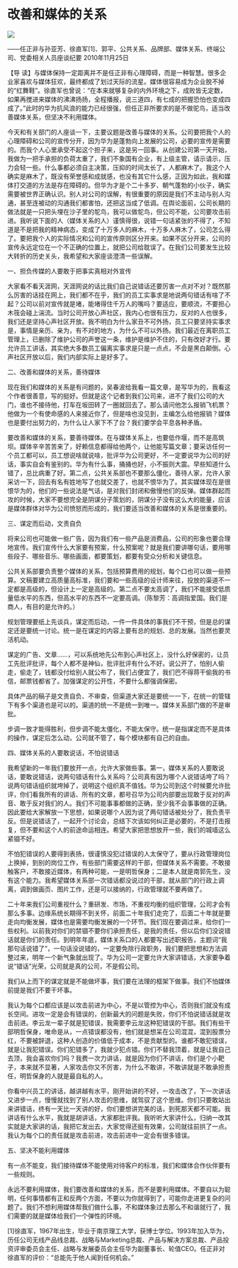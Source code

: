 # 改善和媒体的关系
<img class="pv" src="https://api.visitor.plantree.me/visitor-badge/pv?namespace=plantree.me&key=renzhengfei-speeches/z改善和媒体的关系.md">



——任正非与孙亚芳、徐直军[1]、郭平、公共关系、品牌部、媒体关系、终端公司、党委相关人员座谈纪要
2010年11月25日



【导  读】与媒体保持一定距离并不是任正非有心理障碍，而是一种智慧。很多企业家喜欢与媒体狂欢，最终都成了划过天际的流星。媒体很容易成为企业脱不掉的“红舞鞋”。徐直军也曾说：“在本来就够复杂的内外环境之下，成败皆无定数，如果再搅进来媒体的沸沸扬扬，全程播报，说三道四，有七成的把握恐怕也变成四成了。”此时的华为抗风浪的能力已经很强，但任正非所要求的是不做驼鸟，适当改善媒体关系，但坚决不利用媒体。



今天和有关部门的人座谈一下，主要议题是改善与媒体的关系。公司要把我个人的心理障碍和公司的宣传分开，因为华为是蓬勃向上发展的公司，必要的宣传是需要的。而我个人心里承受不起这个担子来，这是另一回事。从创建公司第一天开始，我做为一把手承担的负荷太重了，我们不象国有企业，有上级主管，请示请示，压力会轻一些。什么事都必须自主决策，压抑的时间太长了，人都麻木了。我这个人确实是麻木了，既没有荣誉感和成就感，也没有其它什么感，正因为如此，我和媒体打交道的方法是存在障碍的。但华为才是个二十多岁、朝气蓬勃的小伙子，确实需要被世界正确认识。别人对公司的误解，有很重要的原因是我们不主动与别人沟通，甚至连被动的沟通我们都害怕，还把这当成了低调。在舆论面前，公司长期的做法就是一只把头埋在沙子里的鸵鸟，我可以做鸵鸟，但公司不能，公司要攻击前进。我听说下面的人（媒体关系的人）谨慎得很，说错一句话紧张的不得了，不知道是不是把我的精神病态，变成了十万多人的麻木，十万多人麻木了，公司怎么得了。要把我个人的实际情况和公司的宣传原则区分开来。如果不区分开来，公司的宣传永远定位在一个不正确的位置上，就把公司给耽误了。在我们公司要发生比较大转折的历史关头，我希望和大家座谈澄清一些误解。

一、担负传媒的人要敢于把事实真相对外宣传

大家看不看天涯网，天涯网说的话比我们自己说错话还要厉害一点对不对？既然那么厉害的话挂在网上，我们都不在乎，我们的员工实事求是地说两句错话有啥了不起？公司以前对宣传就是堵，能堵得住千万人的嘴吗？要适应，要顺流，不要担心木筏会碰上湍流。当时公司开放心声社区，我内心也很有压力，反对的人也很多，我们还是坚持心声社区开放。我不明白为什么家丑不可外扬，员工只要坚持实事求是，事情是亲历、亲为，有不对的地方，为什么不可以外扬。我们最近在离职员工管理上，已删除了维护公司的声誉这一条，维护是维护不住的，只有改好才行。要允许员工讲话，其实绝大多数员工偏离实事求是只是一点点，不会是黑白颠倒。心声社区开放以后，我们内部实际上是好多了。

二、改善和媒体的关系，善待媒体

现在我们和媒体的关系是有问题的，吴春波给我看一篇文章，是写华为的，我看这个作者很善意，写的挺好。但就是这个记者到我们公司来，进不了我们公司的大门，谁也不接待他，打车在坂田转了一圈就回去了。那么请问他怎么报销飞机票？他做为一个有使命感的人来接近你了，但是啥也没见到，主编怎么给他报销？媒体也是要付出努力的，为什么让人家下不了台？我们要学会平息各种矛盾。

要改善和媒体的关系，要善待媒体。在与媒体关系上，也要低作堰，而不是高筑坝。媒体辛辛苦苦来了，好赖信息都得给他两个，让他能写篇文章；要采访任何一个员工都可以，员工想说啥就说啥，批评华为公司更好，不一定要说华为公司的好话，事实自会有鉴别的。华为有什么事，捅捅也好，小不振则大震。早些知道什么错了，总比病重了好。第二点，公共关系部也不要那么僵化，善待人家，允许人家采访一下，回去有名有姓地写了也就交差了，也就不恨华为了。其实媒体现在是很恨华为的，他们的一些说法是气话，是对我们封闭和傲慢他们的反弹。媒体群起而攻的时候，大家不要想完全是阴谋分子策划的，阴谋分子没有这么大的能量，应该是媒体群体对华为公司愤怒而形成的，我们要适当改善和媒体的关系是很重要的。

三、谋定而后动，文责自负

将来公司也可能做一些广告，因为我们有一些产品是消费品，公司的形象也要合理地宣传。我们宣传什么大家要有预案，什么预案呢？就是我们要讲哪句话，要用哪些段子、哪些音乐、哪些画面，都要策划，都要有受众分析和关键信息。

公共关系部要负责整个媒体的关系，包括预算费用的规划，每个口也可以做一些预算。文稿要建立高质量高标准，我们要和一些高级的设计师来往，投放的渠道不一定都是高级的，但设计上一定是高级的。第二点不要太高调了，我们不能接受低质量低水平的东西，但高水平的东西不一定要高调。（陈黎芳：高调指爱国。我们是商人，有目的是允许的。）

规划管理要纸上先谈兵，谋定而后动，一件一件具体的事我们不干预，但是总的谋定还是要统一讨论。统一是在谋定的内容上要有总的规划、总的发展。当然也要灵活机动。

谋定的广告、文章……，可以系统地先公布到心声社区上，没什么好保密的，让员工先批评批评，每个人都不是神仙，批评批评有什么不好。说公开了，怕别人偷走，偷走了，钱都没付给别人就公布了，我们占便宜了，我们巴不得蒋干偷我的书信，邮票钱都省了。加强谋定的公开性，不要什么都强调保密。

具体产品的稿子是文责自负、不审查，但渠道大家还是要统一一下，在统一的管辖下有多个渠道也是可以的。渠道的统一不是统一到唯一。媒体关系部门做的不是审批。

步调一致才能得胜利，但步调不能太僵化，不能太保守。统一是指谋定而不是具体的操作，谋定后怎么动，公司就不管了，每个模块都有自己的自由。

四、媒体关系的人要敢说话，不怕说错话

我希望新的一年我们要放开一点，允许大家做些事。第一，媒体关系的人要敢说话，要敢说错话，说两句错话有什么关系吗？公司真有因为哪个人说错话垮了吗？说两句错话组织就垮掉了，说明这个组织真不值钱。华为公司到这个时候要允许批评，你们看我所有的讲话、所有的文章，都号召华为公司内部要出现敢于反对的声音、敢于反对我们的人。我们不可能事事都做的正确，至少我不会事事做的正确。因此要给大家解放一下思想，如果说哪个人因为说了两句错话被处分了，我负责平反。但是说错话了，一起开个讨论会，总结下次该如何纠正是必要的，不是打击报复，但不要和这个人的前途命运相连。希望大家把思想放开一些，我们的城墙这么紧锢不好。

不怕犯错误的人要得到表扬，很谨慎没犯过错误的人太保守了，要从行政管理岗位上换掉，到别的岗位工作，有些部门需要这样的干部，但媒体关系不需要。不敢接触客户，不敢接近媒体，有两种可能，一是明哲保身；二是本人就是南郭先生，没有这个能力。我希望媒体关系部一次错话都没说过的干部，就从部门的行政上调离，调到做画页、图片工作，还是可以接纳的，行政管理就不要再做了。

二十年来我们公司重视什么？重研发、市场，不重视均衡的组织管理，公司才会有那么多事。边缘系统长期得不到关怀，前面二十年我们走完了，后面二十年就是要走向均衡发展，媒体也是需要均衡发展的一个环节。我们现在要调过来，给你们一些权利。以前我对你们的禁锢不要你们承担责任，是我的责任，但以后你们没说错话就是你们的责任。到明年年底，媒体关系口的人都要写出述职报告，主题词“我那句话说错了”，一句话没说错的，一定要免除行政职务，我们要把思想和方法调整过来，明年一个新气象就出现了。华为公司一定要允许大家讲错话，大家要争着说“错话”光荣，公司就是真的公司，不是假公司。

我们从上而下的谋定就是不能做坏事，我们要在法理的框架下做事。我们不怕媒体前提是我们不要干坏事。

我认为每个口都应该是以攻击前进为中心，不是以管控为中心，否则我们就没有成长空间。进攻一定是会有错误的，创新最大的问题是失败，你们不怕说错话就是攻击前进。李云龙一辈子就是犯错误，我需要李云龙这种犯错误的干部。我们有些干部明哲保身，唯命是从，一点错误都没有，他们就是想呆在公司混混，混到股票分红，不要被辞退，这种人创造的价值低于成本，不是贡献型的。谁都不敢犯错误，就是让我犯错误。你们犯错多了，我就少犯点错。你们不替我顶着，就是让我自己去顶，我会喜欢你们吗？我费一次力讲话，就是因为你们不讲话，你们是个小靶子，本来就不显著，人家攻击你又不厉害，为什么不敢讲，不敢讲就是不敢承担责任，明哲保身的人就是最自私的人。

你看中兴员工的讲话，越讲越有水平，刚开始讲的不好，一攻击改了，下一次讲话又进步一点，慢慢就找到了别人攻击的思维，就驾驭了这个思维。你们只要敢站出来讲错话，终有一天比一天讲的好，你们要想讲完美的话，到死那天都不可能。我讲话有什么水平，我就是胡讲话，大家都批评我。我听听大家讲什么，归纳一改其实就是大家讲的话，我把它发出去，大家觉得还挺有效果，公司就往前拱了一点。我认为每个口的责任就是攻击前进，攻击前进中一定会有很多错误。

五、坚决不能利用媒体

有一点不能变，我们接待媒体不能使用对待客户的标准，我们和媒体合作伙伴要有一些规则。

永远不要利用媒体，我们要改善和媒体的关系，而不是要利用媒体。不要自以为聪明，任何事情都有正和反两个方面，不要以为你就得到了，可能你走进更复杂的问题了。我们不想利用媒体帮我们做什么事，不和媒体象过去那么不和谐就行了，我们需要的就是媒体给我们一个弹性的环境。


[1]徐直军，1967年出生，毕业于南京理工大学，获博士学位。1993年加入华为，历任公司无线产品线总裁、战略与Marketing总裁、产品与解决方案总裁、产品投资评审委员会主任、战略与发展委员会主任华为副董事长、轮值CEO。任正非对徐直军的评价：“总能先于他人闻到任何机会。”
